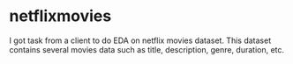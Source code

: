 # netflixmovies
I got task from a client to do EDA on netflix movies dataset. This dataset contains several movies data such as title, description, genre, duration, etc.
